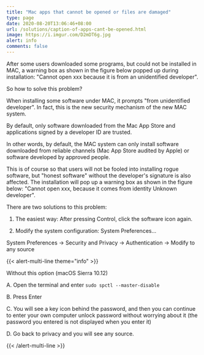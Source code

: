 ```yaml
---
title: "Mac apps that cannot be opened or files are damaged"
type: page
date: 2020-08-20T13:06:46+08:00
url: /solutions/caption-of-apps-cant-be-opened.html
image: https://i.imgur.com/D2mDT6g.jpg
alert: info
comments: false
---
```


After some users downloaded some programs, but could not be installed in MAC, a warning box as shown in the figure below popped up during installation: "Cannot open xxx because it is from an unidentified developer". 

So how to solve this problem?

When installing some software under MAC, it prompts "from unidentified developer". In fact, this is the new security mechanism of the new MAC system.

By default, only software downloaded from the Mac App Store and applications signed by a developer ID are trusted.

In other words, by default, the MAC system can only install software downloaded from reliable channels (Mac App Store audited by Apple) or software developed by approved people.

This is of course so that users will not be fooled into installing rogue software, but "honest software" without the developer's signature is also affected. The installation will pop up a warning box as shown in the figure below: "Cannot open xxx, because it comes from identity Unknown developer".

There are two solutions to this problem:





1. The easiest way: After pressing Control, click the software icon again. 

2. Modify the system configuration: System Preferences... 

System Preferences -> Security and Privacy -> Authentication -> Modify to any source


{{< alert-multi-line theme="info" >}}

Without this option (macOS Sierra 10.12)

A. Open the terminal and enter ```sudo spctl --master-disable```

B. Press Enter

C. You will see a key icon behind the password, and then you can continue to enter your own computer unlock password without worrying about it (the password you entered is not displayed when you enter it)

D. Go back to privacy and you will see any source.

{{< /alert-multi-line >}}




